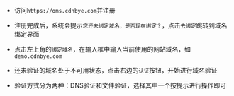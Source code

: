 
- 访问`https://oms.cdnbye.com`并注册

- 注册完成后，系统会提示`您还未绑定域名，是否现在绑定？`，点击`去绑定`跳转到域名绑定界面

- 点击左上角的`绑定域名`，在输入框中输入当前使用的网站域名，如`demo.cdnbye.com`

- 还未验证的域名处于不可用状态，点击右边的`认证`按钮，开始进行域名验证

- 验证方式分为两种：DNS验证和文件验证，选择其中一个按提示进行操作即可